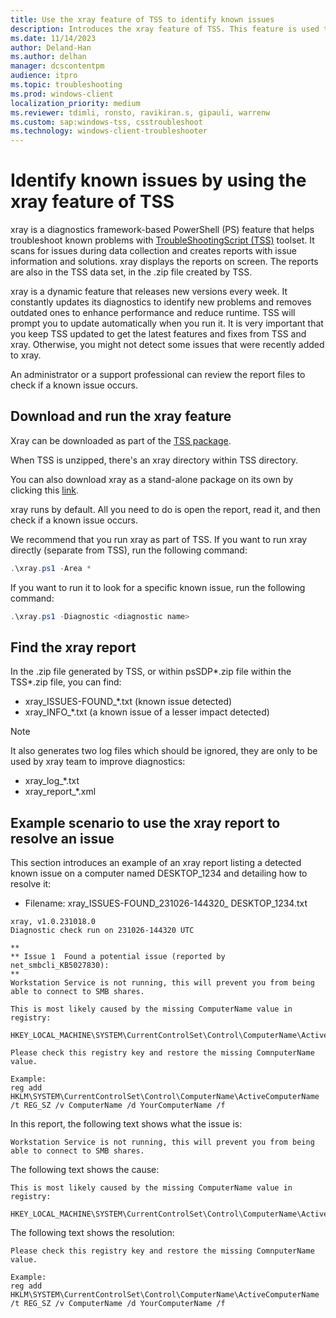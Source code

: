 ```yaml
---
title: Use the xray feature of TSS to identify known issues
description: Introduces the xray feature of TSS. This feature is used to identify known issues.
ms.date: 11/14/2023
author: Deland-Han
ms.author: delhan
manager: dcscontentpm
audience: itpro
ms.topic: troubleshooting
ms.prod: windows-client
localization_priority: medium
ms.reviewer: tdimli, ronsto, ravikiran.s, gipauli, warrenw
ms.custom: sap:windows-tss, csstroubleshoot
ms.technology: windows-client-troubleshooter
---
```

# Identify known issues by using the xray feature of TSS

xray is a diagnostics framework-based PowerShell (PS) feature that helps troubleshoot known problems with [TroubleShootingScript (TSS)](/troubleshoot/windows-client/windows-tss/introduction-to-troubleshootingscript-toolset-tss) toolset. It scans for issues during data collection and creates reports with issue information and solutions. xray displays the reports on screen. The reports are also in the TSS data set, in the .zip file created by TSS.

xray is a dynamic feature that releases new versions every week. It constantly updates its diagnostics to identify new problems and removes outdated ones to enhance performance and reduce runtime.
TSS will prompt you to update automatically when you run it. It is very important that you keep TSS updated to get the latest features and fixes from TSS and xray. Otherwise, you might not detect some issues that were recently added to xray.

An administrator or a support professional can review the report files to check if a known issue occurs.

## Download and run the xray feature

Xray can be downloaded as part of the [TSS package](https://aka.ms/getTSS).

When TSS is unzipped, there's an xray directory within TSS directory.

You can also download xray as a stand-alone package on its own by clicking this [link](https://aka.ms/getxray).

xray runs by default. All you need to do is open the report, read it, and then check if a known issue occurs.

We recommend that you run xray as part of TSS. If you want to run xray directly (separate from TSS), run the following command:

```powershell
.\xray.ps1 -Area *
```

If you want to run it to look for a specific known issue, run the following command:

```powershell
.\xray.ps1 -Diagnostic <diagnostic name>
```

## Find the xray report

In the .zip file generated by TSS, or within psSDP*.zip file within the TSS*.zip file, you can find:

- xray_ISSUES-FOUND_*.txt (known issue detected)
- xray_INFO_*.txt (a known issue of a lesser impact detected)

> [!NOTE]
> It also generates two log files which should be ignored, they are only to be used by xray team to improve diagnostics:
>
> - xray_log_*.txt
> - xray_report_*.xml


## Example scenario to use the xray report to resolve an issue

This section introduces an example of an xray report listing a detected known issue on a computer named DESKTOP_1234 and detailing how to resolve it:

- Filename: xray_ISSUES-FOUND_231026-144320_ DESKTOP_1234.txt

```output
xray, v1.0.231018.0
Diagnostic check run on 231026-144320 UTC

**
** Issue 1	Found a potential issue (reported by net_smbcli_KB5027830):
**
Workstation Service is not running, this will prevent you from being able to connect to SMB shares.

This is most likely caused by the missing ComputerName value in registry:

HKEY_LOCAL_MACHINE\SYSTEM\CurrentControlSet\Control\ComputerName\ActiveComputerName

Please check this registry key and restore the missing ComnputerName value.

Example:
reg add HKLM\SYSTEM\CurrentControlSet\Control\ComputerName\ActiveComputerName /t REG_SZ /v ComputerName /d YourComputerName /f
```

In this report, the following text shows what the issue is:

```output
Workstation Service is not running, this will prevent you from being able to connect to SMB shares.
```

The following text shows the cause:

```output
This is most likely caused by the missing ComputerName value in registry:
 
HKEY_LOCAL_MACHINE\SYSTEM\CurrentControlSet\Control\ComputerName\ActiveComputerName
```

The following text shows the resolution:

```output
Please check this registry key and restore the missing ComnputerName value.

Example:
reg add HKLM\SYSTEM\CurrentControlSet\Control\ComputerName\ActiveComputerName /t REG_SZ /v ComputerName /d YourComputerName /f
```
